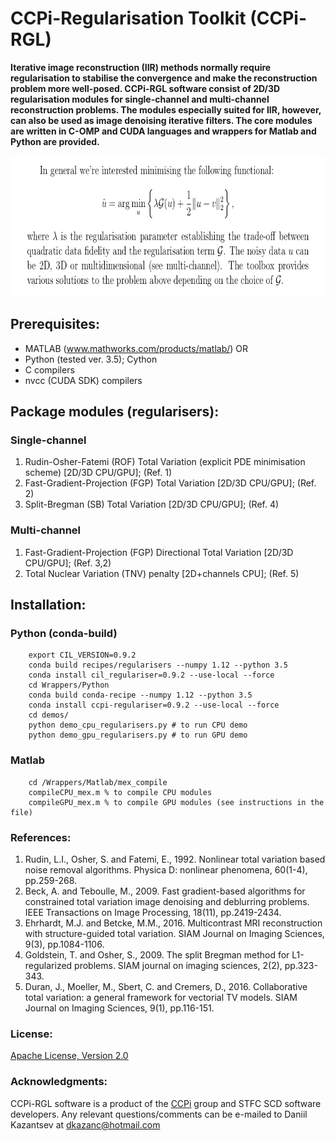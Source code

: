 # CCPi-Regularisation Toolkit (CCPi-RGL)

**Iterative image reconstruction (IIR) methods normally require regularisation to stabilise the convergence and make the reconstruction problem more well-posed. 
CCPi-RGL software consist of 2D/3D regularisation modules for single-channel and multi-channel reconstruction problems. The modules especially suited for IIR, however,
can also be used as image denoising iterative filters. The core modules are written in C-OMP and CUDA languages and wrappers for Matlab and Python are provided.** 

<div align="center">
  <img src="docs/images/probl.png" height="225"><br>  
</div>

## Prerequisites: 

 * MATLAB (www.mathworks.com/products/matlab/) OR
 * Python (tested ver. 3.5); Cython
 * C compilers
 * nvcc (CUDA SDK) compilers

## Package modules (regularisers):

### Single-channel
1. Rudin-Osher-Fatemi (ROF) Total Variation (explicit PDE minimisation scheme) [2D/3D CPU/GPU]; (Ref. 1)
2. Fast-Gradient-Projection (FGP) Total Variation [2D/3D CPU/GPU]; (Ref. 2)
3. Split-Bregman (SB) Total Variation [2D/3D CPU/GPU]; (Ref. 4)

### Multi-channel
1. Fast-Gradient-Projection (FGP) Directional Total Variation [2D/3D CPU/GPU]; (Ref. 3,2)
2. Total Nuclear Variation (TNV) penalty [2D+channels CPU]; (Ref. 5)

## Installation:

### Python (conda-build)
```
	export CIL_VERSION=0.9.2
	conda build recipes/regularisers --numpy 1.12 --python 3.5 
	conda install cil_regulariser=0.9.2 --use-local --force
	cd Wrappers/Python
	conda build conda-recipe --numpy 1.12 --python 3.5 
	conda install ccpi-regulariser=0.9.2 --use-local --force
	cd demos/
	python demo_cpu_regularisers.py # to run CPU demo
	python demo_gpu_regularisers.py # to run GPU demo
```
### Matlab
```
	cd /Wrappers/Matlab/mex_compile
	compileCPU_mex.m % to compile CPU modules
	compileGPU_mex.m % to compile GPU modules (see instructions in the file)
```

### References:
1. Rudin, L.I., Osher, S. and Fatemi, E., 1992. Nonlinear total variation based noise removal algorithms. Physica D: nonlinear phenomena, 60(1-4), pp.259-268.
2. Beck, A. and Teboulle, M., 2009. Fast gradient-based algorithms for constrained total variation image denoising and deblurring problems. IEEE Transactions on Image Processing, 18(11), pp.2419-2434.
3. Ehrhardt, M.J. and Betcke, M.M., 2016. Multicontrast MRI reconstruction with structure-guided total variation. SIAM Journal on Imaging Sciences, 9(3), pp.1084-1106.
4. Goldstein, T. and Osher, S., 2009. The split Bregman method for L1-regularized problems. SIAM journal on imaging sciences, 2(2), pp.323-343.
5. Duran, J., Moeller, M., Sbert, C. and Cremers, D., 2016. Collaborative total variation: a general framework for vectorial TV models. SIAM Journal on Imaging Sciences, 9(1), pp.116-151.

### License:
[Apache License, Version 2.0](http://www.apache.org/licenses/LICENSE-2.0)

### Acknowledgments:
CCPi-RGL software is a product of the [CCPi](https://www.ccpi.ac.uk/) group and STFC SCD software developers. Any relevant questions/comments can be e-mailed to Daniil Kazantsev at dkazanc@hotmail.com
